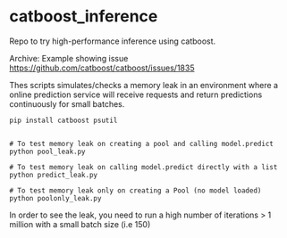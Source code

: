 # catboost_inference

Repo to try high-performance inference using catboost.

Archive:
Example showing issue https://github.com/catboost/catboost/issues/1835

Thes scripts simulates/checks a memory leak in 
an environment where a online prediction service
will receive requests and return predictions continuously
for small batches.


```
pip install catboost psutil


# To test memory leak on creating a pool and calling model.predict
python pool_leak.py

# To test memory leak on calling model.predict directly with a list
python predict_leak.py

# To test memory leak only on creating a Pool (no model loaded)
python poolonly_leak.py
```

In order to see the leak, you need to run a high number of iterations > 1 million with a small batch size (i.e 150)

